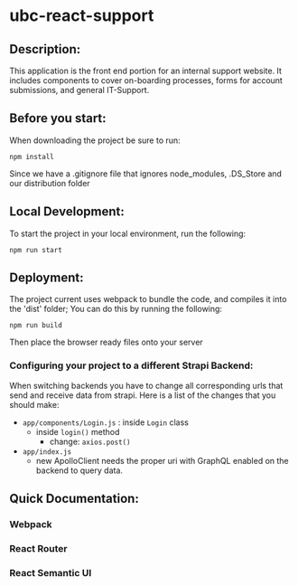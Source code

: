 # ubc-react-support

## Description:
This application is the front end portion for an internal support website.  It includes components to cover on-boarding processes, forms for account submissions, and general IT-Support.

## Before you start:
When downloading the project be sure to run:
```
npm install 
```
Since we have a .gitignore file that ignores node_modules, .DS_Store and our distribution folder

## Local Development:
To start the project in your local environment, run the following:
```
npm run start
```

## Deployment:
The project current uses webpack to bundle the code, and compiles it into the 'dist' folder;  You can do this by running the following:
```
npm run build
```
Then place the browser ready files onto your server

### Configuring your project to a different Strapi Backend:
When switching backends you have to change all corresponding urls that send and receive data from strapi.  Here is a list of the changes that you should make:
- `app/components/Login.js` : inside `Login` class
    - inside `login()` method
        - change: `axios.post()`
- `app/index.js`
    - new ApolloClient needs the proper uri with GraphQL enabled on the backend to query data.

## Quick Documentation:

### Webpack

### React Router

### React Semantic UI

